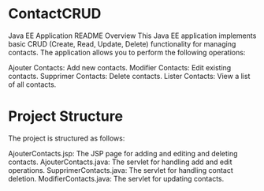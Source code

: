 # ContactCRUD

Java EE Application README
Overview
This Java EE application implements basic CRUD (Create, Read, Update, Delete) functionality for managing contacts. The application allows you to perform the following operations:

Ajouter Contacts: Add new contacts.
Modifier Contacts: Edit existing contacts.
Supprimer Contacts: Delete contacts.
Lister Contacts: View a list of all contacts.


# Project Structure
The project is structured as follows:

AjouterContacts.jsp: The JSP page for adding and editing and deleting contacts.
AjouterContacts.java: The servlet for handling add and edit operations.
SupprimerContacts.java: The servlet for handling contact deletion.
ModifierContacts.java: The servlet for updating contacts.


